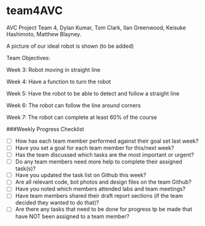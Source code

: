 # team4AVC
AVC Project Team 4, Dylan Kumar, Tom Clark, Ilan Greenwood, Keisuke Hashimoto, Matthew Blayney.

A picture of our ideal robot is shown (to be added)


Team Objectives: 

Week 3: Robot moving in straight line

Week 4: Have a function to turn the robot

Week 5: Have the robot to be able to detect and follow a straight line

Week 6: The robot can follow the line around corners

Week 7: The robot can complete at least 60% of the course



###Weekly Progress Checklist
- [ ] How has each team member performed against their goal set last week?
- [ ] Have you set a goal for each team member for this/next week?
- [ ] Has the team discussed which tasks are the most important or urgent?
- [ ] Do any team members need more help to complete their assigned task(s)?
- [ ] Have you updated the task list on Github this week?
- [ ] Are all relevant code, bot photos and design files on the team Github?
- [ ] Have you noted which members attended labs and team meetings?
- [ ] Have team members shared their draft report sections (if the team decided they wanted to do that)?
- [ ] Are there any tasks that need to be done for progress tp be made that have NOT been assigned to a team member?
